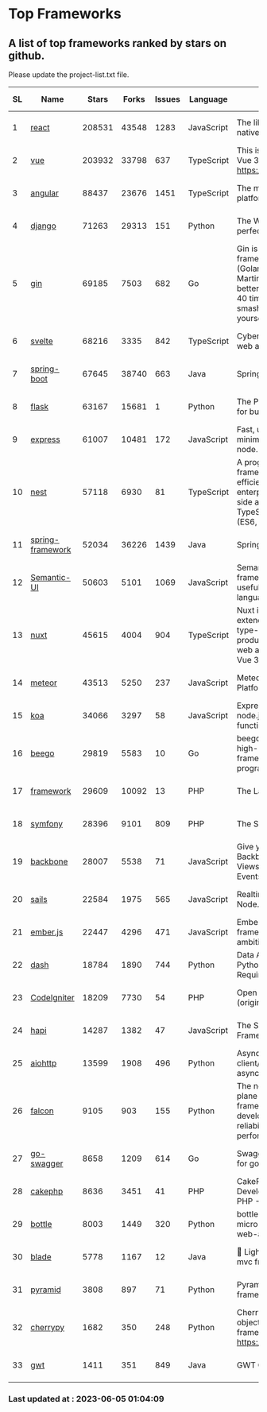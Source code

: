 # Top Frameworks
## A list of top frameworks ranked by stars on github.  
Please update the project-list.txt file.

| SL| Name  | Stars| Forks| Issues | Language | Description | Last Commit |
| --| ------| -----| ---- | ------ | -------- | ----------- | ----------- |
| 1 | [react](https://github.com/facebook/react) | 208531 | 43548 | 1283 | JavaScript | The library for web and native user interfaces | 2023-06-03 20:03:11 |
| 2 | [vue](https://github.com/vuejs/vue) | 203932 | 33798 | 637 | TypeScript | This is the repo for Vue 2. For Vue 3, go to https://github.com/vuejs/core | 2023-04-27 09:43:19 |
| 3 | [angular](https://github.com/angular/angular) | 88437 | 23676 | 1451 | TypeScript | The modern web developer’s platform | 2023-06-02 21:07:18 |
| 4 | [django](https://github.com/django/django) | 71263 | 29313 | 151 | Python | The Web framework for perfectionists with deadlines. | 2023-06-04 18:49:07 |
| 5 | [gin](https://github.com/gin-gonic/gin) | 69185 | 7503 | 682 | Go | Gin is a HTTP web framework written in Go (Golang). It features a Martini-like API with much better performance -- up to 40 times faster. If you need smashing performance, get yourself some Gin. | 2023-06-01 02:26:20 |
| 6 | [svelte](https://github.com/sveltejs/svelte) | 68216 | 3335 | 842 | TypeScript | Cybernetically enhanced web apps | 2023-05-09 18:01:56 |
| 7 | [spring-boot](https://github.com/spring-projects/spring-boot) | 67645 | 38740 | 663 | Java | Spring Boot | 2023-06-02 14:35:34 |
| 8 | [flask](https://github.com/pallets/flask) | 63167 | 15681 | 1 | Python | The Python micro framework for building web applications. | 2023-06-01 18:49:16 |
| 9 | [express](https://github.com/expressjs/express) | 61007 | 10481 | 172 | JavaScript | Fast, unopinionated, minimalist web framework for node. | 2023-05-16 01:53:48 |
| 10 | [nest](https://github.com/nestjs/nest) | 57118 | 6930 | 81 | TypeScript | A progressive Node.js framework for building efficient, scalable, and enterprise-grade server-side applications on top of TypeScript & JavaScript (ES6, ES7, ES8) 🚀 | 2023-05-29 06:29:34 |
| 11 | [spring-framework](https://github.com/spring-projects/spring-framework) | 52034 | 36226 | 1439 | Java | Spring Framework | 2023-06-04 16:54:30 |
| 12 | [Semantic-UI](https://github.com/Semantic-Org/Semantic-UI) | 50603 | 5101 | 1069 | JavaScript | Semantic is a UI component framework based around useful principles from natural language. | 2023-01-11 17:05:32 |
| 13 | [nuxt](https://github.com/nuxt/nuxt) | 45615 | 4004 | 904 | TypeScript | Nuxt is an intuitive and extendable way to create type-safe, performant and production-grade full-stack web apps and websites with Vue 3. | 2023-06-04 23:24:39 |
| 14 | [meteor](https://github.com/meteor/meteor) | 43513 | 5250 | 237 | JavaScript | Meteor, the JavaScript App Platform | 2023-06-01 19:53:32 |
| 15 | [koa](https://github.com/koajs/koa) | 34066 | 3297 | 58 | JavaScript | Expressive middleware for node.js using ES2017 async functions | 2023-05-17 07:50:49 |
| 16 | [beego](https://github.com/beego/beego) | 29819 | 5583 | 10 | Go | beego is an open-source, high-performance web framework for the Go programming language. | 2023-06-04 10:08:36 |
| 17 | [framework](https://github.com/laravel/framework) | 29609 | 10092 | 13 | PHP | The Laravel Framework. | 2023-06-04 16:54:36 |
| 18 | [symfony](https://github.com/symfony/symfony) | 28396 | 9101 | 809 | PHP | The Symfony PHP framework | 2023-06-04 16:21:10 |
| 19 | [backbone](https://github.com/jashkenas/backbone) | 28007 | 5538 | 71 | JavaScript | Give your JS App some Backbone with Models, Views, Collections, and Events | 2023-01-04 11:09:21 |
| 20 | [sails](https://github.com/balderdashy/sails) | 22584 | 1975 | 565 | JavaScript | Realtime MVC Framework for Node.js | 2023-05-19 21:35:57 |
| 21 | [ember.js](https://github.com/emberjs/ember.js) | 22447 | 4296 | 471 | JavaScript | Ember.js - A JavaScript framework for creating ambitious web applications | 2023-05-22 20:09:35 |
| 22 | [dash](https://github.com/plotly/dash) | 18784 | 1890 | 744 | Python | Data Apps & Dashboards for Python. No JavaScript Required. | 2023-05-31 15:42:32 |
| 23 | [CodeIgniter](https://github.com/bcit-ci/CodeIgniter) | 18209 | 7730 | 54 | PHP | Open Source PHP Framework (originally from EllisLab) | 2023-04-07 17:57:13 |
| 24 | [hapi](https://github.com/hapijs/hapi) | 14287 | 1382 | 47 | JavaScript | The Simple, Secure Framework Developers Trust | 2023-04-24 22:09:20 |
| 25 | [aiohttp](https://github.com/aio-libs/aiohttp) | 13599 | 1908 | 496 | Python | Asynchronous HTTP client/server framework for asyncio and Python | 2023-06-04 17:54:59 |
| 26 | [falcon](https://github.com/falconry/falcon) | 9105 | 903 | 155 | Python | The no-magic web data plane API and microservices framework for Python developers, with a focus on reliability, correctness, and performance at scale. | 2023-06-04 18:45:06 |
| 27 | [go-swagger](https://github.com/go-swagger/go-swagger) | 8658 | 1209 | 614 | Go | Swagger 2.0 implementation for go | 2023-05-19 23:30:56 |
| 28 | [cakephp](https://github.com/cakephp/cakephp) | 8636 | 3451 | 41 | PHP | CakePHP: The Rapid Development Framework for PHP - Official Repository | 2023-05-26 17:43:32 |
| 29 | [bottle](https://github.com/bottlepy/bottle) | 8003 | 1449 | 320 | Python | bottle.py is a fast and simple micro-framework for python web-applications. | 2022-09-05 15:24:52 |
| 30 | [blade](https://github.com/lets-blade/blade) | 5778 | 1167 | 12 | Java | :rocket: Lightning fast and elegant mvc framework for Java8 | 2022-05-10 12:38:06 |
| 31 | [pyramid](https://github.com/Pylons/pyramid) | 3808 | 897 | 71 | Python | Pyramid - A Python web framework | 2023-05-11 06:49:29 |
| 32 | [cherrypy](https://github.com/cherrypy/cherrypy) | 1682 | 350 | 248 | Python | CherryPy is a pythonic, object-oriented HTTP framework.      https://cherrypy.dev | 2023-05-04 23:04:12 |
| 33 | [gwt](https://github.com/gwtproject/gwt) | 1411 | 351 | 849 | Java | GWT Open Source Project | 2023-05-18 18:06:15 |

### Last updated at : 2023-06-05 01:04:09
